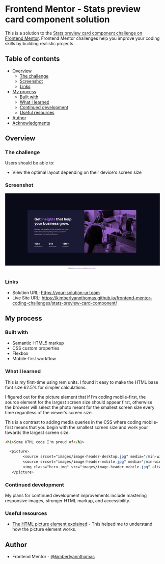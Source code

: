 # Frontend Mentor - Stats preview card component solution

This is a solution to the [Stats preview card component challenge on Frontend Mentor](https://www.frontendmentor.io/challenges/stats-preview-card-component-8JqbgoU62). Frontend Mentor challenges help you improve your coding skills by building realistic projects. 

## Table of contents

- [Overview](#overview)
  - [The challenge](#the-challenge)
  - [Screenshot](#screenshot)
  - [Links](#links)
- [My process](#my-process)
  - [Built with](#built-with)
  - [What I learned](#what-i-learned)
  - [Continued development](#continued-development)
  - [Useful resources](#useful-resources)
- [Author](#author)
- [Acknowledgments](#acknowledgments)

## Overview

### The challenge

Users should be able to:

- View the optimal layout depending on their device's screen size

### Screenshot

![Completed design preview for the Stats preview card component coding challenge](images/screenshot.png)

### Links

- Solution URL: https://your-solution-url.com
- Live Site URL: https://kimberlyannthomas.github.io/frontend-mentor-coding-challenges/stats-preview-card-component/

## My process

### Built with

- Semantic HTML5 markup
- CSS custom properties
- Flexbox
- Mobile-first workflow

### What I learned

This is my first-time using rem units. I found it easy to make the HTML base font size 62.5% for simpler calculations.

I figured out for the picture element that if I’m coding mobile-first, the source element for the largest screen size should appear first, otherwise the browser will select the photo meant for the smallest screen size every time regardless of the viewer’s screen size.

This is a contrast to adding media queries in the CSS where coding mobile-first means that you begin with the smallest screen size and work your towards the largest screen size.

```html
<h1>Some HTML code I'm proud of</h1>
```
```css
  <picture>
        <source srcset="images/image-header-desktop.jpg" media="(min-width: 768px)">
        <source srcset="images/image-header-mobile.jpg" media="(min-width: 327px)">
        <img class="hero-img" src="images/image-header-mobile.jpg" alt="Women sitting at a table chatting and typing on laptops.">
   </picture>
```

### Continued development

My plans for continued development improvements include mastering responsive images, stronger HTML markup, and accessibility.

### Useful resources

- [The HTML picture element explained](https://www.youtube.com/watch?v=Rik3gHT24AM) - This helped me to understand how the picture element works. 

## Author

- Frontend Mentor - [@kimberlyannthomas](https://www.frontendmentor.io/profile/kimberlyannthomas)
